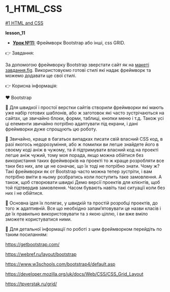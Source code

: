 # 1_HTML_CSS
[#1 HTML and CSS](https://github.com/AnD-FLuX/1_HTML_CSS)

**lesson_11**

* **[Урок №11:](https://github.com/AnD-FLuX/1_HTML_CSS/tree/hc_lesson_111)**
Фреймворк Bootstrap або інші, css GRID.

👉 Завдання:

За допомогою фреймворку Bootstrap зверстати сайт як на [макеті завдання.fig](https://fs03.getcourse.ru/fileservice/file/download/a/35253/sc/290/h/0b906783cb8b5adf540fe39f14ffb1a5.fig). Використовуємо готові стилі які надає фреймворк та можемо додавати ще свої стилі.

👉 Корисна інформація:

❤️ Bootstrap

📌 Для швидкої і простої верстки сайтів створили фреймворки які мають уже набір готових шаблонів, або ж заготовок які часто зустрічаються на сайтах, це звичайно блоки, форми, таблиці, кнопки меню і т.д. Також усі ці елементи звичайно потрібно адаптувати під екрани, і дані фреймворки дуже спрощують цю роботу.

📌 Звичайно, краще в багатьох випадках писати свій власний CSS код, в разі якогось недорозуміння, або ж помилки ви легше знайдете його в своєму коді аніж в чужому, та й підтримувати власний код на проекті легше аніж чужий, тому моя порада, якщо можна обійтися без використання таких фреймворків на проекті то ж краще розробляти все таки без них, але це не означає, що їх тоді не потрібно знати. Чому ж? Такі фреймворки як от Bootstrap часто можна тепер зустріти, і вам потрібно вміти в ньому розбратись коли поступить таке замовлення. А також, щоб створювати швидкі Демо версії проектів для клієнтів, щоб той підтвердив замовлення. Часом бувають навіть такі ситуації коли без них і не обійтися.

📌 Основна ідея їх полягає, у швидкій та простій розробці проектів, до того ж адаптивній. Все що необхідно запам’ятовувати це назви класів і де їх правильно використовувати та з якою ціллю, і ви вже вміло зможете користуватися ними.

📌 Для детальної інформації по роботі з цим фреймворком перейдіть по таким посиланням:

https://getbootstrap.com/

https://webref.ru/layout/bootstrap

https://www.w3schools.com/bootstrap4/default.asp

https://developer.mozilla.org/uk/docs/Web/CSS/CSS_Grid_Layout

https://tpverstak.ru/grid/